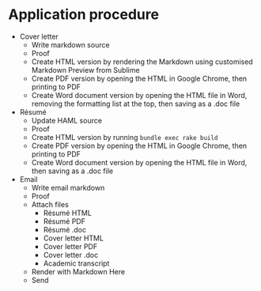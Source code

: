 # Application procedure

- Cover letter
	+ Write markdown source
	+ Proof
	+ Create HTML version by rendering the Markdown using customised Markdown Preview from Sublime
	+ Create PDF version by opening the HTML in Google Chrome, then printing to PDF
	+ Create Word document version by opening the HTML file in Word, removing the formatting list at the top, then saving as a .doc file
- Résumé
	+ Update HAML source
	+ Proof
	+ Create HTML version by running `bundle exec rake build`
	+ Create PDF version by opening the HTML in Google Chrome, then printing to PDF
	+ Create Word document version by opening the HTML file in Word, then saving as a .doc file
- Email
	+ Write email markdown
	+ Proof
	+ Attach files
		* Résumé HTML
		* Résumé PDF
		* Résumé .doc
		* Cover letter HTML
		* Cover letter PDF
		* Cover letter .doc
		* Academic transcript
	+ Render with Markdown Here
	+ Send